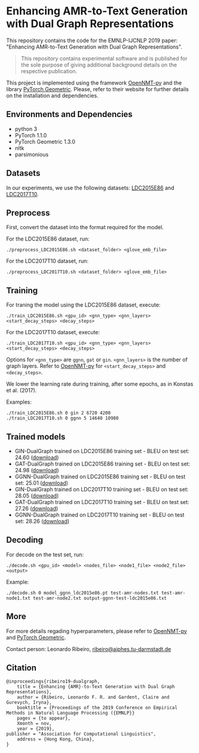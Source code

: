 # Enhancing AMR-to-Text Generation with Dual Graph Representations
This repository contains the code for the EMNLP-IJCNLP 2019 paper: "Enhancing AMR-to-Text Generation with Dual Graph Representations".

> This repository contains experimental software and is published for the sole purpose of giving additional background details on the respective publication.

This project is implemented using the framework [OpenNMT-py](https://github.com/OpenNMT/OpenNMT-py) and the library [PyTorch Geometric](https://github.com/rusty1s/pytorch_geometric). Please, refer to their website for further details on the installation and dependencies.

## Environments and Dependencies

- python 3
- PyTorch 1.1.0
- PyTorch Geometric 1.3.0
- nltk
- parsimonious

## Datasets

In our experiments, we use the following datasets:  [LDC2015E86](https://amr.isi.edu/download.html) and [LDC2017T10](https://amr.isi.edu/download.html).

## Preprocess

First, convert the dataset into the format required for the model.

For the LDC2015E86 dataset, run:
```
./preprocess_LDC2015E86.sh <dataset_folder> <glove_emb_file>
```
For the LDC2017T10 dataset, run:
```
./preprocess_LDC2017T10.sh <dataset_folder> <glove_emb_file>
```


## Training
For traning the model using the LDC2015E86 dataset, execute:
```
./train_LDC2015E86.sh <gpu_id> <gnn_type> <gnn_layers> <start_decay_steps> <decay_steps>
```

For the LDC2017T10 dataset, execute:
```
./train_LDC2017T10.sh <gpu_id> <gnn_type> <gnn_layers> <start_decay_steps> <decay_steps>
```
Options for `<gnn_type>` are `ggnn`, `gat` or `gin`. `<gnn_layers>` is the number of graph layers. Refer to [OpenNMT-py](https://github.com/OpenNMT/OpenNMT-py) for `<start_decay_steps>` and `<decay_steps>`.

We lower the learning rate during training, after some epochs, as in Konstas et al. (2017).

Examples:
```
./train_LDC2015E86.sh 0 gin 2 6720 4200
./train_LDC2017T10.sh 0 ggnn 5 14640 10980 
```

## Trained models

- GIN-DualGraph trained on LDC2015E86 training set - BLEU on test set: 24.60 ([download](https://public.ukp.informatik.tu-darmstadt.de/ribeiro/emnlp19_dualgraph/model_gin_ldc2015e86.pt))
- GAT-DualGraph trained on LDC2015E86 training set - BLEU on test set: 24.98 ([download](https://public.ukp.informatik.tu-darmstadt.de/ribeiro/emnlp19_dualgraph/model_gat_ldc2015e86.pt))
- GGNN-DualGraph trained on LDC2015E86 training set - BLEU on test set: 25.01 ([download](https://public.ukp.informatik.tu-darmstadt.de/ribeiro/emnlp19_dualgraph/model_ggnn_ldc2015e86.pt))
- GIN-DualGraph trained on LDC2017T10 training set - BLEU on test set: 28.05 ([download](https://public.ukp.informatik.tu-darmstadt.de/ribeiro/emnlp19_dualgraph/model_gin_ldc2017t10.pt))
- GAT-DualGraph trained on LDC2017T10 training set - BLEU on test set: 27.26 ([download](https://public.ukp.informatik.tu-darmstadt.de/ribeiro/emnlp19_dualgraph/model_gat_ldc2017t10.pt))
- GGNN-DualGraph trained on LDC2017T10 training set - BLEU on test set: 28.26 ([download](https://public.ukp.informatik.tu-darmstadt.de/ribeiro/emnlp19_dualgraph/model_ggnn_ldc2017t10.pt))

## Decoding

For decode on the test set, run:
```
./decode.sh <gpu_id> <model> <nodes_file> <node1_file> <node2_file> <output>
```

Example:
```
./decode.sh 0 model_ggnn_ldc2015e86.pt test-amr-nodes.txt test-amr-node1.txt test-amr-node2.txt output-ggnn-test-ldc2015e86.txt
```

## More
For more details regading hyperparameters, please refer to [OpenNMT-py](https://github.com/OpenNMT/OpenNMT-py) and [PyTorch Geometric](https://github.com/rusty1s/pytorch_geometric).

Contact person: Leonardo Ribeiro, ribeiro@aiphes.tu-darmstadt.de

## Citation

```
@inproceedings{ribeiro19-dualgraph,
    title = {Enhancing {AMR}-to-Text Generation with Dual Graph Representations},
    author = {Ribeiro, Leonardo F. R. and Gardent, Claire and Gurevych, Iryna},
    booktitle = {Proceedings of the 2019 Conference on Empirical Methods in Natural Language Processing ({EMNLP}}
    pages = {to appear},
    Xmonth = nov,
    year = {2019},
publisher = "Association for Computational Linguistics",
    address = {Hong Kong, China},
}
```



